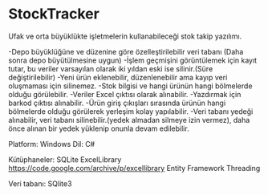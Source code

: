 # StockTracker

Ufak ve orta büyüklükte işletmelerin kullanabileceği stok takip yazılımı.

-Depo büyüklüğüne ve düzenine göre özelleştirilebilir veri tabanı (Daha sonra depo büyütülmesine uygun)
-İşlem geçmişini görüntülemek için kayıt tutar, bu veriler varsayılan olarak iki yıldan eski ise silinir.(Süre değiştirilebilir)
-Yeni ürün eklenebilir, düzenlenebilir ama kayıp veri oluşmaması için silinemez.
-Stok bilgisi ve hangi ürünün hangi bölmelerde olduğu görülebilir.
-Veriler Excel çıktısı olarak alınabilir.
-Yazdırmak için barkod çıktısı alınabilir.
-Ürün giriş çıkışları sırasında ürünün hangi bölmelerde olduğu görülerek yerleşim kolay yapılabilir.
-Veri tabanı yedeği alınabilir, veri tabanı silinebilir.(yedek almadan silmeye izin vermez), daha önce alınan bir yedek yüklenip onunla devam edilebilir.

Platform: Windows
Dil: C#

Kütüphaneler:
SQLite
ExcelLibrary https://code.google.com/archive/p/excellibrary
Entity Framework
Threading

Veri tabanı: SQlite3
